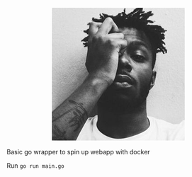 <p align="center">
  <img src="app/isaiah.jpeg">
</p>

Basic go wrapper to spin up webapp with docker

Run `go run main.go`
